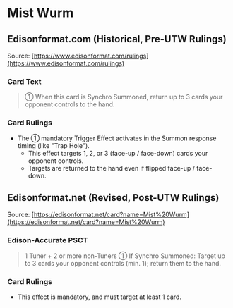 # Mist Wurm

## Edisonformat.com (Historical, Pre-UTW Rulings)

Source: [https://www.edisonformat.com/rulings](https://www.edisonformat.com/rulings)

### Card Text

> ① When this card is Synchro Summoned, return up to 3 cards your opponent controls to the hand.

### Card Rulings

*   The ① mandatory Trigger Effect activates in the Summon response timing (like "Trap Hole").
    *   This effect targets 1, 2, or 3 (face-up / face-down) cards your opponent controls.
    *   Targets are returned to the hand even if flipped face-up / face-down.

## Edisonformat.net (Revised, Post-UTW Rulings)

Source: [https://edisonformat.net/card?name=Mist%20Wurm](https://edisonformat.net/card?name=Mist%20Wurm)

### Edison-Accurate PSCT

> 1 Tuner + 2 or more non-Tuners
> ① If Synchro Summoned: Target up to 3 cards your opponent controls (min. 1); return them to the hand.

### Card Rulings

*   This effect is mandatory, and must target at least 1 card.
            